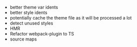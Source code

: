 - better theme var idents
- better style idents
- potentially cache the theme file as it will be processed a lot
- detect unused styles
- HMR
- Refactor webpack-plugin to TS
- source maps
